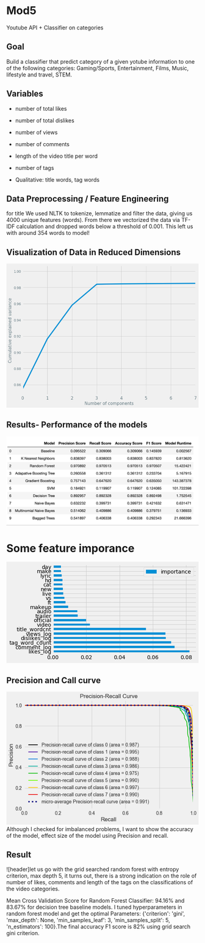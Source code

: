 # Mod5
Youtube API + Classifier on categories
## Goal
Build a classifier that predict category of a given yotube information to one of the following categories: 
Gaming/Sports, Entertainment, Films, Music, lifestyle and travel, STEM.

## Variables
- number of total likes
- number of total dislikes
- number of views
- number of comments
- length of the video title per word
- number of tags

- Qualitative: title words, tag words


## Data Preprocessing / Feature Engineering
for title We used NLTK to tokenize, lemmatize and filter the data, giving us 4000 unique features (words). From there we vectorized the data via TF-IDF calculation and dropped words below a threshold of 0.001. 
This left us with around 354 words to model!

## Visualization of Data in Reduced Dimensions
![header](images/pca.png)

## Results- Performance of the models
![header](images/results.png)

# Some feature imporance
![header](images/featureimportance.png)

## Precision and Call curve 
![header](images/Precisionrecallcurve.png)
Although I checked for imbalanced problems, I want to show the accuracy of the model, effect size of the model using Precision and recall.

## Result
![header]let us go with the grid searched random forest with entropy criterion, max depth 5, it turns out, there is a strong indication on the role of number of likes, comments and length of the tags on the classifications of the video categories. 

Mean Cross Validation Score for Random Forest Classifier: 94.16% and 83.67% for decision tree baseline models.
I tuned hyperparameters in random forest model and get the optimal Parameters: {'criterion': 'gini', 'max_depth': None, 'min_samples_leaf': 3, 'min_samples_split': 5, 'n_estimators': 100}.The final accuracy F1 score is 82% using grid search gini criterion. 
